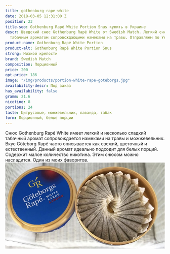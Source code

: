 ```yaml
---
title: gothenburg-rape-white
date: 2018-03-05 12:31:00 Z
position: 23
title-seo: Gothenburg Rapé White Portion Snus купить в Украине
descr: Шведский снюс Gothenburg Rapé White от Swedish Match. Легкий снюс с очень приятным
  табачным ароматом сопровождающими намеками на травы. Отправляем по Украине.
product-name: Gothenburg Rapé White Portion
product-alt: Gothenburg Rapé White Portion Snus
strong: Низкой крепости
brand: Swedish Match
composition: Порционный
price: 200
opt-price: 186
image: "/img/products/portion-white-rape-goteborgs.jpg"
availability-descr: Под заказ
has_availability: false
gramm: 21.6
nicotine: 8
portions: 24
taste: Цитрусовые, можжевельник, лаванда, табак
form: Порционный, белые порции
---
```


Снюс Gothenburg Rapé White имеет легкий и несколько сладкий табачный аромат сопровождается намеками на травы и можжевельник. Вкус Göteborg Rapé часто описывается как свежий, цветочный и естественный. Данный аромат идеально подходит для белых порций.<br>
Содержит малое количество никотина. Этим снюсом можно насладится. Один из моих фаворитов.
<img class="img-fluid" src="/img/products/more/gothenburg-snus.jpg" alt="Gothenburg Rapé White Portion Snus">